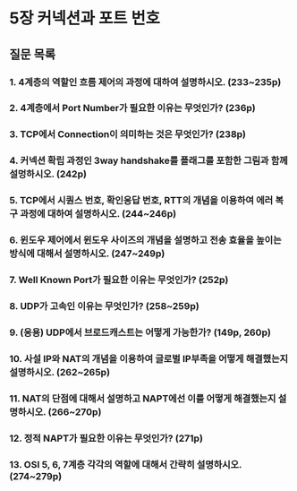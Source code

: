 # 5장 커넥션과 포트 번호

## 질문 목록

### 1. 4계층의 역할인 흐름 제어의 과정에 대하여 설명하시오. (233~235p)

### 2. 4계층에서 Port Number가 필요한 이유는 무엇인가? (236p)

### 3. TCP에서 Connection이 의미하는 것은 무엇인가? (238p)

### 4. 커넥션 확립 과정인 3way handshake를 플래그를 포함한 그림과 함께 설멍하시오. (242p)

### 5. TCP에서 시퀀스 번호, 확인응답 번호, RTT의 개념을 이용하여 에러 복구 과정에 대하여 설명하시오. (244~246p)

### 6. 윈도우 제어에서 윈도우 사이즈의 개념을 설명하고 전송 효율을 높이는 방식에 대해서 설명하시오. (247~249p)

### 7. Well Known Port가 필요한 이유는 무엇인가? (252p)

### 8. UDP가 고속인 이유는 무엇인가? (258~259p)

### 9. (응용) UDP에서 브로드캐스트는 어떻게 가능한가? (149p, 260p)

### 10. 사설 IP와 NAT의 개념을 이용하여 글로벌 IP부족을 어떻게 해결했는지 설명하시오. (262~265p)

### 11. NAT의 단점에 대해서 설명하고 NAPT에선 이를 어떻게 해결했는지 설명하시오. (266~270p)

### 12. 정적 NAPT가 필요한 이유는 무엇인가? (271p)

### 13. OSI 5, 6, 7계층 각각의 역할에 대해서 간략히 설명하시오. (274~279p)
